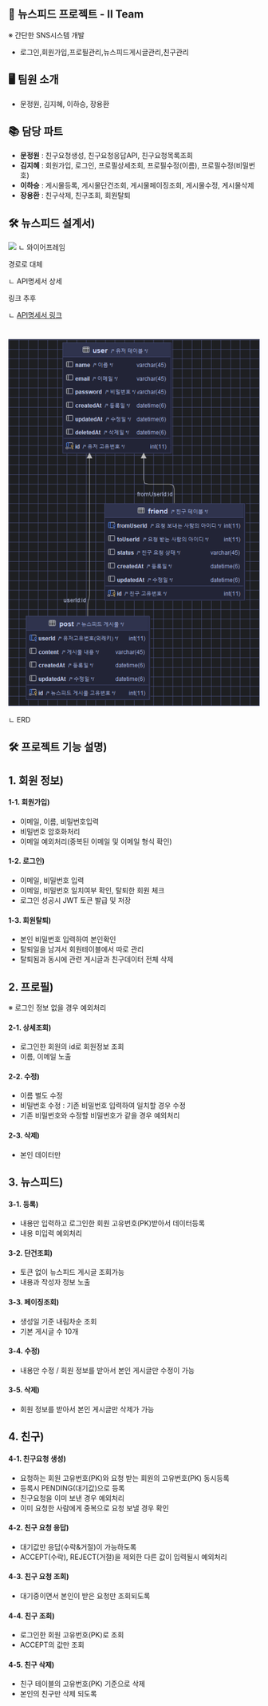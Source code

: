 ## 📁️ 뉴스피드 프로젝트 - II Team

※ 간단한 SNS시스템 개발

- 로그인,회원가입,프로필관리,뉴스피드게시글관리,친구관리

## 🖥️ 팀원 소개

- 문정원, 김지혜, 이하승, 장용환

## 📚 담당 파트

- **문정원** : 친구요청생성, 친구요청응답API, 친구요청목록조회
- **김지혜** : 회원가입, 로그인, 프로필상세조회, 프로필수정(이름), 프로필수정(비밀번호)
- **이하승** : 게시물등록, 게시물단건조회, 게시물페이징조회, 게시물수정, 게시물삭제
- **장용환** : 친구삭제, 친구조회, 회원탈퇴

## 🛠️ 뉴스피드 설계서)

![](readmeImage/wireframe.png)
ㄴ 와이어프레임

경로로 대체

ㄴ API명세서 상세

링크 추후

ㄴ [API명세서 링크](https://web.postman.co/workspace/d0e26f18-600f-4df1-8226-4463e76f38cb/collection/35385792-e156ca9d-e938-4f70-aa07-ac63c5987b48)

#

![](readmeImage/erd.png)

ㄴ ERD

## 🛠️ 프로젝트 기능 설명)

## 1. 회원 정보)

#### 1-1. 회원가입)

- 이메일, 이름, 비밀번호입력
- 비밀번호 암호화처리
- 이메일 예외처리(중복된 이메일 및 이메일 형식 확인)

#### 1-2. 로그인)

- 이메일, 비밀번호 입력
- 이메일, 비밀번호 일치여부 확인, 탈퇴한 회원 체크
- 로그인 성공시 JWT 토큰 발급 및 저장 


#### 1-3. 회원탈퇴)

- 본인 비밀번호 입력하여 본인확인
- 탈퇴일을 남겨서 회원테이블에서 따로 관리
- 탈퇴됨과 동시에 관련 게시글과 친구데이터 전체 삭제


## 2. 프로필)

※ 로그인 정보 없을 경우 예외처리


#### 2-1. 상세조회)

- 로그인한 회원의 id로 회원정보 조회
- 이름, 이메일 노출

#### 2-2. 수정)

- 이름 별도 수정
- 비밀번호 수정 : 기존 비밀번호 입력하여 일치할 경우 수정
- 기존 비밀번호와 수정할 비밀번호가 같을 경우 예외처리

#### 2-3. 삭제)

- 본인 데이터만

## 3. 뉴스피드)

#### 3-1. 등록)

- 내용만 입력하고 로그인한 회원 고유번호(PK)받아서 데이터등록
- 내용 미입력 예외처리

#### 3-2. 단건조회)

- 토큰 없이 뉴스피드 게시글 조회가능
- 내용과 작성자 정보 노출

#### 3-3. 페이징조회)

- 생성일 기준 내림차순 조회
- 기본 게시글 수 10개

#### 3-4. 수정)

- 내용만 수정 / 회원 정보를 받아서 본인 게시글만 수정이 가능

#### 3-5. 삭제)

- 회원 정보를 받아서 본인 게시글만 삭제가 가능


## 4. 친구)

#### 4-1. 친구요청 생성)

- 요청하는 회원 고유번호(PK)와 요청 받는 회원의 고유번호(PK) 동시등록
- 등록시 PENDING(대기값)으로 등록
- 친구요청을 이미 보낸 경우 예외처리
- 이미 요청한 사람에게 중복으로 요청 보낼 경우 확인

#### 4-2. 친구 요청 응답)

- 대기값만 응답(수락&거절)이 가능하도록
- ACCEPT(수락), REJECT(거절)을 제외한 다른 값이 입력될시 예외처리

#### 4-3. 친구 요청 조회)

- 대기중이면서 본인이 받은 요청만 조회되도록

#### 4-4. 친구 조회)

- 로그인한 회원 고유번호(PK)로 조회
- ACCEPT의 값만 조회

#### 4-5. 친구 삭제)

- 친구 테이블의 고유번호(PK) 기준으로 삭제
- 본인의 친구만 삭제 되도록




